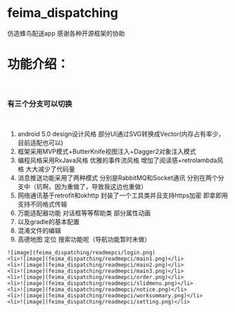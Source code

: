 # feima_dispatching
仿造蜂鸟配送app
感谢各种开源框架的协助

<h1>功能介绍：</h1><br/>
<h3>有三个分支可以切换</h3><br/>
<ol>
    <li>android 5.0 design设计风格 部分UI通过SVG转换成Vector(内存占有率少，目前适配也可以)</li>
    <li>框架采用MVP模式+ButterKnife视图注入+Dagger2对象注入模式</li>
    <li>编程风格采用RxJava风格 优雅的事件流风格 增加了阅读感+retrolambda风格 大大减少了代码量</li>
    <li>消息推送功能采用了两种模式 分别是RabbitMQ和Socket通讯 分别在两个分支中（坑啊，因为重做了，导致我这边也重做）</li>
    <li>网络通讯基于retrofit和okhttp 封装了一个工具类并且支持https加密 即拿即用 支持不同格式传输</li>
    <li>万能适配器功能 对话框等等帮助类 部分属性动画</li>
    <li>以及gradle的基本配置</li>
    <li>混淆文件的编辑</li>
    <li>高德地图 定位 搜索功能呢（导航功能暂时未做）</li>
</ol>

    ![image](feima_dispatching/readmepci/login.png)
    <li>![image](feima_dispatching/readmepci/main1.png)</li>
    <li>![image](feima_dispatching/readmepci/main2.png)</li>
    <li>![image](feima_dispatching/readmepci/main3.png)</li>
    <li>![image](feima_dispatching/readmepci/order.png)</li>
    <li>![image](feima_dispatching/readmepci/slidmenu.png)</li>
    <li>![image](feima_dispatching/readmepci/notice.png)</li>
    <li>![image](feima_dispatching/readmepci/worksummary.png)</li>
    <li>![image](feima_dispatching/readmepci/setting.png)</li>


